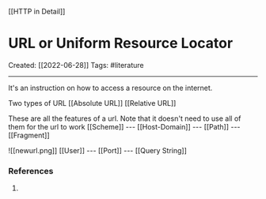 [[HTTP in Detail]]

# URL or Uniform Resource Locator
Created:  [[2022-06-28]]
Tags: #literature 

---
It's an instruction on how to access a resource on the internet.  

Two types of URL
[[Absolute URL]]
[[Relative URL]]


These are all the features of a url. 
Note that it doesn't need to use all of them for the url to work
[[Scheme]] ---                              [[Host-Domain]] ---                                 [[Path]] ---                         [[Fragment]]

![[newurl.png]]
                            [[User]] ---                                        [[Port]] ---                                   [[Query String]]













### References
1. 